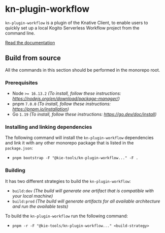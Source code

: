 # kn-plugin-workflow

`kn-plugin-workflow` is a plugin of the Knative Client, to enable users to quickly set up a local Kogito Serverless Workflow project from the command line.

[Read the documentation](https://kiegroup.github.io/kogito-docs/serverlessworkflow/main/tooling/kn-plugin-workflow-overview.html)

## Build from source

All the commands in this section should be performed in the monorepo root.

### Prerequisites

- Node `>= 16.13.2` _(To install, follow these instructions: https://nodejs.org/en/download/package-manager/)_
- pnpm `7.0.0` _(To install, follow these instructions: https://pnpm.io/installation)_
- Go `1.19` _(To install, follow these instructions: https://go.dev/doc/install)_

### Installing and linking dependencies

The following command will install the `kn-plugin-workflow` dependencies and link it with any other monorepo
package that is listed in the `package.json`:

- `pnpm bootstrap -F "@kie-tools/kn-plugin-workflow..." -F .`

### Building

It has two different strategies to build the `kn-plugin-workflow`:

- `build:dev` _(The build will generate one artifact that is compatible with your local machine)_
- `build:prod` _(The build will generate artifacts for all available architecture and run the available tests)_

To build the `kn-plugin-workflow` run the following command:

- `pnpm -r -F "@kie-tools/kn-plugin-workflow..." <build-strategy>`
